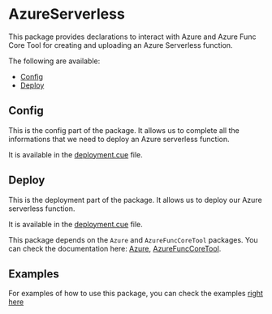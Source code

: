 # AzureServerless

This package provides declarations to interact with Azure and Azure Func Core Tool for creating and uploading an Azure Serverless function.

The following are available:
- [Config](#config)
- [Deploy](#deploy)


## Config

This is the config part of the package. It allows us to complete all the informations that we need to deploy an Azure serverless function.

It is available in the [deployment.cue](./deployment.cue) file.

## Deploy

This is the deployment part of the package. It allows us to deploy our Azure serverless function.

It is available in the [deployment.cue](./deployment.cue) file.

This package depends on the `Azure` and `AzureFuncCoreTool` packages. You can check the documentation here: [Azure](./azure/README.md), [AzureFuncCoreTool](./azureFuncCoreTool/README.md).

## Examples

For examples of how to use this package, you can check the examples [right here](../test/azureServerless/README.md)
